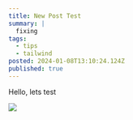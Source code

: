```yaml
---
title: New Post Test
summary: |
  fixing
tags:
  - tips
  - tailwind
posted: 2024-01-08T13:10:24.124Z
published: true
---
```


Hello, lets test

![](/blog-media/test.jpeg)
